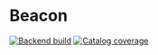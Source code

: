 # Beacon

[![Backend build](https://github.com/DmitriyZosimov/Beacon/actions/workflows/build.yaml/badge.svg)](https://github.com/DmitriyZosimov/Beacon/actions/workflows/build.yaml)
[![Catalog coverage](https://github.com/DmitriyZosimov/Beacon/tree/master/.github/badges/catalog-coverage.svg)](https://github.com/DmitriyZosimov/Beacon/actions/workflows/build.yaml)